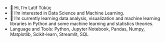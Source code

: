 - 👋 Hi, I’m Latif Tüküç
- 👀 I’m interested in Data Science and Machine Learning.
- 🌱 I’m currently learning data analysis, visualization and machine learning libraries in Python and some machine learning and statistics theories.
- Language and Tools: Python, Jupyter Notebook, Pandas, Numpy, Matplotlib, Scikit-learn, Streamlit, SQL

<!---
LatifTukuc/LatifTukuc is a ✨ special ✨ repository because its `README.md` (this file) appears on your GitHub profile.
You can click the Preview link to take a look at your changes.
--->

